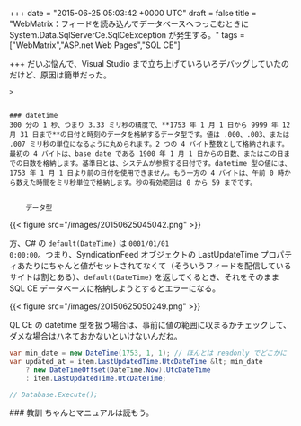 
+++
date = "2015-06-25 05:03:42 +0000 UTC"
draft = false
title = "WebMatrix：フィードを読み込んでデータベースへつっこむときに System.Data.SqlServerCe.SqlCeException が発生する。"
tags = ["WebMatrix","ASP.net Web Pages","SQL CE"]

+++
だいぶ悩んで、Visual Studio まで立ち上げていろいろデバッグしていたのだけど、原因は簡単だった。

    >
        

    ### datetime
    300 分の 1 秒、つまり 3.33 ミリ秒の精度で、**1753 年 1 月 1 日から 9999 年 12 月 31 日まで**の日付と時刻のデータを格納するデータ型です。値は .000、.003、または .007 ミリ秒の単位になるように丸められます。2 つの 4 バイト整数として格納されます。最初の 4 バイトは、base date である 1900 年 1 月 1 日からの日数、またはこの日までの日数を格納します。基準日とは、システムが参照する日付です。datetime 型の値には、1753 年 1 月 1 日より前の日付を使用できません。もう一方の 4 バイトは、午前 0 時から数えた時間をミリ秒単位で格納します。秒の有効範囲は 0 から 59 までです。


        データ型
    


{{< figure src="/images/20150625045042.png"  >}}

方、C# の <code>default(DateTime)</code> は <code>0001/01/01 0:00:00</code>。つまり、SyndicationFeed オブジェクトの LastUpdateTime プロパティあたりにちゃんと値がセットされてなくて（そういうフィードを配信しているサイトは割とある）、<code>default(DateTime)</code> を返してくるとき、それをそのまま SQL CE データベースに格納しようとするとエラーになる。

{{< figure src="/images/20150625050249.png"  >}}

QL CE の datetime 型を扱う場合は、事前に値の範囲に収まるかチェックして、ダメな場合はハネておかないといけないんだね。
```cs
var min_date = new DateTime(1753, 1, 1); // ほんとは readonly でどこかに
var updated_at = item.LastUpdatedTime.UtcDateTime &lt; min_date 
    ? new DateTimeOffset(DateTime.Now).UtcDateTime 
    : item.LastUpdatedTime.UtcDateTime;

// Database.Execute();

```
<div class="section">
    ### 教訓
    ちゃんとマニュアルは読もう。

</div>

